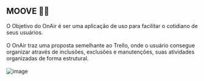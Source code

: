 ## MOOVE 🧑‍💻

O Objetivo do OnAir é ser uma aplicação de uso para facilitar o cotidiano de seus usuários.</br></br>
O OnAir traz uma proposta semelhante ao Trello, onde o usuário consegue organizar através de inclusões, exclusões e manutenções, suas atividades organizadas de forma estrutural.
</br></br>
![image](https://github.com/user-attachments/assets/3cd6ea47-5684-456b-9ac8-68c92269e346)

